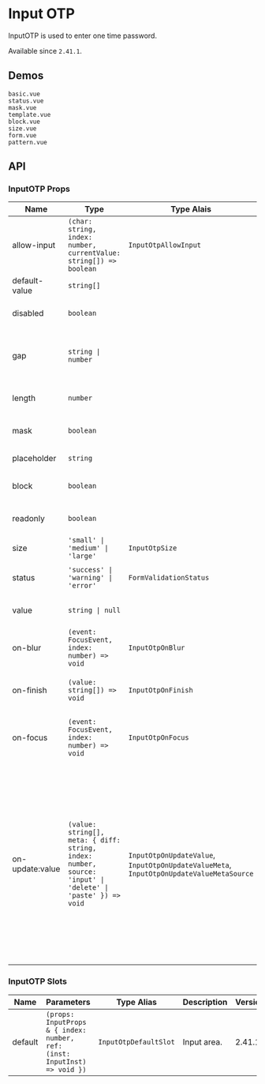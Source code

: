 # Input OTP

InputOTP is used to enter one time password.

Available since `2.41.1`.

## Demos

```demo
basic.vue
status.vue
mask.vue
template.vue
block.vue
size.vue
form.vue
pattern.vue
```

## API

### InputOTP Props

| Name | Type | Type Alais | Default | Description | Version |
| --- | --- | --- | --- | --- | --- |
| allow-input | `(char: string, index: number, currentValue: string[]) => boolean` | `InputOtpAllowInput` | `undefined` | Check the incoming value, if it returns `false`, input will not be accepted. | 2.41.1 |
| default-value | `string[]` |  | `[]` | Default value. | 2.41.1 |
| disabled | `boolean` |  | `false` | Whether the component is disabled. | 2.41.1 |
| gap | `string \| number` |  | `undefined` | Gap between different input. If not specified, the default styling would be applied. | 2.41.1 |
| length | `number` |  | `6` | Number of characters to initiate. | 2.41.1 |
| mask | `boolean` |  | `false` | Whether to enable password mode. | 2.41.1 |
| placeholder | `string` |  | `''` | Input placeholder. | 2.41.1 |
| block | `boolean` |  | `false` | Option to fit width to its parent's width | NEXT_VERSION |
| readonly | `boolean` |  | `false` | Whether the component is readonly. | 2.41.1 |
| size | `'small' \| 'medium' \| 'large'` | `InputOtpSize` | `'medium'` | Size of the component. | 2.41.1 |
| status | `'success' \| 'warning' \| 'error'` | `FormValidationStatus` | `undefined` | The validation status of the component. | 2.41.1 |
| value | `string \| null` |  | `undefined` | Value of the component (in controlled mode). | 2.41.1 |
| on-blur | `(event: FocusEvent, index: number) => void` | `InputOtpOnBlur` | `undefined` | Callback fired when the focus is out of the component. | 2.41.1 |
| on-finish | `(value: string[]) => void` | `InputOtpOnFinish` | `undefined` | Callback fired when all child inputs are settled. | 2.41.1 |
| on-focus | `(event: FocusEvent, index: number) => void` | `InputOtpOnFocus` | `undefined` | Callback fired when the focus is moved from outside to the component. | 2.41.1 |
| on-update:value | `(value: string[], meta: { diff: string, index: number, source: 'input' \| 'delete' \| 'paste' }) => void` | `InputOtpOnUpdateValue`, `InputOtpOnUpdateValueMeta`, `InputOtpOnUpdateValueMetaSource` | `undefined` | Callback fired when user inputs value. `meta.index` is the start index of the value change.`meta.diff` is the content that changes. `meta.source` is the reason of the value change. If reason is `'delete'`, `meta.diff` is `''`. If reason is `'paste'`, `meta.diff` is the final accepted part of the paste content. | 2.41.1 |

### InputOTP Slots

| Name | Parameters | Type Alias | Description | Version |
| --- | --- | --- | --- | --- |
| default | `(props: InputProps & { index: number, ref: (inst: InputInst) => void })` | `InputOtpDefaultSlot` | Input area. | 2.41.1 |
